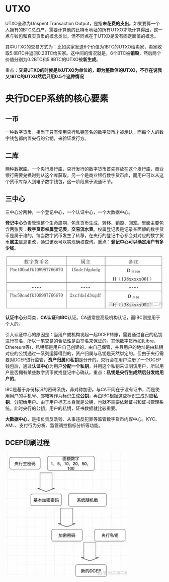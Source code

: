 # UTXO

UTXO全称为Unspent Transaction Output，是指**未花费的支出**。如果要算一个人拥有的BTC总资产，需要计算他的比特币地址的所有UTXO才能计算得出，这一点与钱包和真实货币的概念类似。但不同点在于UTXO是没有固定面值的概念。

其中UTXO的交易方式为：比如买家发送6个价值为1BTC的UTXO给卖家，卖家收取5.8BTC并返回0.2BTC给买家。这中间的情况就是，6个BTC被**销毁**，然后两个价值分别为0.2BTC和5.8BTC的UTXO被**新生成**。

重点：**交易UTXO的时候是以UTXO为单位的，即为整数倍的UTXO，不存在说我又1BTC的UTXO然后只用0.5个这种情况**

# 央行DCEP系统的核心要素

## **一币**

一种数字货币，相当于只有使用央行私钥签名的数字货币才被承认，而每个人的数字钱包都内置央行的公钥，来验证发行方。

## 二库

两种数据库。一个央行发行库，央行发行的数字货币首先存放在这个发行库，商业银行需要兑换时则从这个库获取。另一个是商业银行数字货币库，而用户可以从这个货币库存入到电子数字钱包，这一阶段属于流通环节。

## 三中心

三中心分两种，一个登记中心，一个认证中心，一个大数据中心。

**登记中心**负责管理整个生命周期，包含货币生成、转移、销毁、回笼。里面主要包含两张表：**数字货币权属登记表**，**交易流水表**。权属登记表是记录某面额的数字货币是属于谁的，每当数字货币发生了转移，在央行的登记中心都会对对应的数字货币**属主**信息更改，通过该表可以实现确权查询。重点：**登记中心可以确定用户有多少钱**。

<img src="image-20201023164459104.png" alt="image-20201023164459104" style="zoom:67%;" />

**认证中心**分两类，**CA认证**和**IBC**认证。CA通常是高级机构认证，而IBC则是用于个人的。

引入认证中心的原因是：当用户或机构发起一起DCEP转账，需要通过自己的私钥进行签名，所以一笔交易的合法性是由签名来保证的。其他数字货币如(Libra，Ethereum等)，私钥都是用户自己创建的，由自己保管，并且用户的地址是由私钥对应的公钥通过一系列运算得到的，资产归属与私钥是天然绑定的。但由于央行需要对DCEP进行监管，**资产归属**和**私钥**是分开的。央行会在用户注册了一个DCEP钱包后，通过**认证中心**为用户**分配一个私钥**，并用这个私钥来证明该用户，所以用户是否拥有某些数字货币就找登记中心确认。重点：**私钥是央行生成然后分发给用户的**。

IBC是基于身份标识的密码系统，非对称加密。与CA不同在于没有证书，而是使用用户的手机号、邮箱等作为标识生成**公钥**，再由IBC根据这些标识生成对应**私钥**，分配给用户。由于用户标志本身就是公钥，也就不需要依赖证书和证书管理系统。此时央行的公钥，用户的私钥，证书数据就比较重要。

**大数据中心**，是指负责反洗钱、从事违反犯罪等监管数字货币内容中心。KYC、AML、支付行为分析、监管调控指标分析等功能。



## DCEP印刷过程

<img src="image-20201023174007472.png" alt="image-20201023174007472" style="zoom:80%;" />





